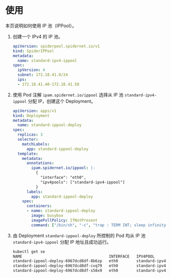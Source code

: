 # 使用

本页说明如何使用 IP 池（IPPool）。

1. 创建一个 IPv4 的 IP 池。

   ```yaml
   apiVersion: spiderpool.spidernet.io/v1
   kind: SpiderIPPool
   metadata:
     name: standard-ipv4-ippool
   spec:
     ipVersion: 4
     subnet: 172.18.41.0/24
     ips:
     - 172.18.41.40-172.18.41.50
   ```

2. 使用 Pod 注解 `ipam.spidernet.io/ippool` 选择从 IP 池 `standard-ipv4-ippool` 分配 IP，创建这个 Deployment。

   ```yaml
   apiVersion: apps/v1
   kind: Deployment
   metadata:
     name: standard-ippool-deploy
   spec:
     replicas: 3
     selector:
       matchLabels:
         app: standard-ippool-deploy
     template:
       metadata:
         annotations:
           ipam.spidernet.io/ippool: |-
             {
               "interface": "eth0",
               "ipv4pools": ["standard-ipv4-ippool"]
             }
         labels:
           app: standard-ippool-deploy
       spec:
         containers:
         - name: standard-ippool-deploy
           image: busybox
           imagePullPolicy: IfNotPresent
           command: ["/bin/sh", "-c", "trap : TERM INT; sleep infinity & wait"]
   ```

3. 由 Deployment `standard-ippool-deploy` 所控制的 Pod 均从 IP 池 `standard-ipv4-ippool` 分配 IP 地址且成功运行。

   ```bash
   kubectl get se
   NAME                                      INTERFACE   IPV4POOL               IPV4              IPV6POOL   IPV6   NODE            CREATETION TIME
   standard-ippool-deploy-6967dcd8df-8b6zp   eth0        standard-ipv4-ippool   172.18.41.47/24                     spider-worker   7s
   standard-ippool-deploy-6967dcd8df-cvq79   eth0        standard-ipv4-ippool   172.18.41.50/24                     spider-worker   7s
   standard-ippool-deploy-6967dcd8df-s58x9   eth0        standard-ipv4-ippool   172.18.41.41/24                     spider-worker   7s
   ```
